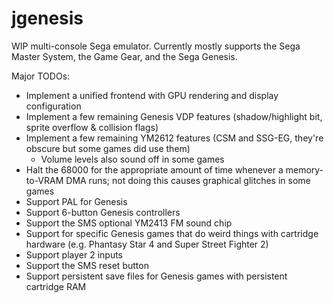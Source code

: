 # jgenesis

WIP multi-console Sega emulator. Currently mostly supports the Sega Master System, the Game Gear, and the Sega Genesis.

Major TODOs:
* Implement a unified frontend with GPU rendering and display configuration
* Implement a few remaining Genesis VDP features (shadow/highlight bit, sprite overflow & collision flags)
* Implement a few remaining YM2612 features (CSM and SSG-EG, they're obscure but some games did use them)
  * Volume levels also sound off in some games
* Halt the 68000 for the appropriate amount of time whenever a memory-to-VRAM DMA runs; not doing this causes graphical glitches in some games
* Support PAL for Genesis
* Support 6-button Genesis controllers
* Support the SMS optional YM2413 FM sound chip
* Support for specific Genesis games that do weird things with cartridge hardware (e.g. Phantasy Star 4 and Super Street Fighter 2)
* Support player 2 inputs
* Support the SMS reset button
* Support persistent save files for Genesis games with persistent cartridge RAM

